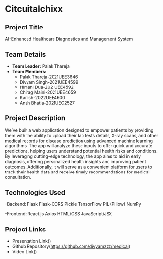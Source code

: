 # Citcuitalchixx

## Project Title
AI-Enhanced Healthcare Diagnostics and Management System

## Team Details
- **Team Leader:** Palak Thareja
- **Team Members:** 
  - Palak Thareja-2021UEE3646  
  - Divyam Singh-2021UEE4599  
  - Himani Dua-2021UEE4592
  - Chirag Maini-2021UEE4659
  - Kanish-2022UEE4600
  - Ansh Bhatla-2021UEC2527

## Project Description
We’ve built a web application designed to empower patients by providing them with the ability to upload their lab tests details, X-ray scans, and other medical records for disease prediction using advanced machine learning algorithms. The app will analyze these inputs to offer quick and accurate predictions, helping users understand potential health risks and conditions.
 By leveraging cutting-edge technology, the app aims to aid in early diagnosis, offering personalized health insights and improving patient outcomes. Additionally, it will serve as a convenient platform for users to track their health data and receive timely recommendations for medical consultation.
## Technologies Used

-Backend:
Flask
Flask-CORS
Pickle
TensorFlow
PIL (Pillow)
NumPy

-Frontend:
React.js
Axios
HTML/CSS
JavaScript/JSX



## Project Links
- Presentation Link()
- Github Repository(https://github.com/divyamzzz/medical)
- Video Link()
